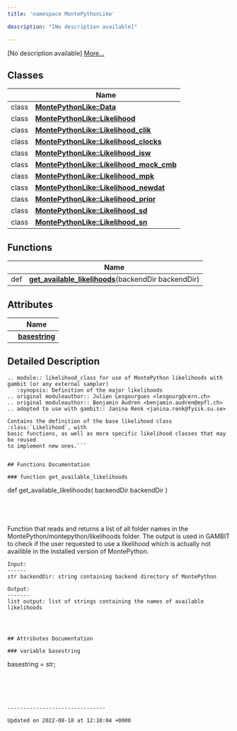 ```yaml
---
title: 'namespace MontePythonLike'

description: "[No description available]"

---
```







[No description available] [More...](#detailed-description)

## Classes

|                | Name           |
| -------------- | -------------- |
| class | **[MontePythonLike::Data](/documentation/code/gambit_2-2/classes/classmontepythonlike_1_1data/)**  |
| class | **[MontePythonLike::Likelihood](/documentation/code/gambit_2-2/classes/classmontepythonlike_1_1likelihood/)**  |
| class | **[MontePythonLike::Likelihood_clik](/documentation/code/gambit_2-2/classes/classmontepythonlike_1_1likelihood__clik/)**  |
| class | **[MontePythonLike::Likelihood_clocks](/documentation/code/gambit_2-2/classes/classmontepythonlike_1_1likelihood__clocks/)**  |
| class | **[MontePythonLike::Likelihood_isw](/documentation/code/gambit_2-2/classes/classmontepythonlike_1_1likelihood__isw/)**  |
| class | **[MontePythonLike::Likelihood_mock_cmb](/documentation/code/gambit_2-2/classes/classmontepythonlike_1_1likelihood__mock__cmb/)**  |
| class | **[MontePythonLike::Likelihood_mpk](/documentation/code/gambit_2-2/classes/classmontepythonlike_1_1likelihood__mpk/)**  |
| class | **[MontePythonLike::Likelihood_newdat](/documentation/code/gambit_2-2/classes/classmontepythonlike_1_1likelihood__newdat/)**  |
| class | **[MontePythonLike::Likelihood_prior](/documentation/code/gambit_2-2/classes/classmontepythonlike_1_1likelihood__prior/)**  |
| class | **[MontePythonLike::Likelihood_sd](/documentation/code/gambit_2-2/classes/classmontepythonlike_1_1likelihood__sd/)**  |
| class | **[MontePythonLike::Likelihood_sn](/documentation/code/gambit_2-2/classes/classmontepythonlike_1_1likelihood__sn/)**  |

## Functions

|                | Name           |
| -------------- | -------------- |
| def | **[get_available_likelihoods](/documentation/code/gambit_2-2/namespaces/namespacemontepythonlike/#function-get-available-likelihoods)**(backendDir backendDir) |

## Attributes

|                | Name           |
| -------------- | -------------- |
| | **[basestring](/documentation/code/gambit_2-2/namespaces/namespacemontepythonlike/#variable-basestring)**  |

## Detailed Description




```
.. module:: likelihood_class for use of MontePython likelihoods with gambit (or any external sampler)
   :synopsis: Definition of the major likelihoods
.. original moduleauthor:: Julien Lesgourgues <lesgourg@cern.ch>
.. original moduleauthor:: Benjamin Audren <benjamin.audren@epfl.ch>
.. adopted to use with gambit:: Janina Renk <janina.renk@fysik.su.se>

Contains the definition of the base likelihood class :class:`Likelihood`, with
basic functions, as well as more specific likelihood classes that may be reused
to implement new ones.```


## Functions Documentation

### function get_available_likelihoods

```
def get_available_likelihoods(
    backendDir backendDir
)
```




```
 Function that reads and returns a list of all folder names in the MontePython/montepython/likelihoods folder.
    The output is used in GAMBIT to check if the user requested to use a likelihood which is actually not availible
    in the installed version of MontePython. 
    
    Input:
    ------
    str backendDir: string containing backend directory of MontePython

    Output:
    -------
    list output: list of strings containing the names of available likelihoods
```



## Attributes Documentation

### variable basestring

```
basestring =  str;
```





-------------------------------

Updated on 2022-08-18 at 12:10:04 +0000